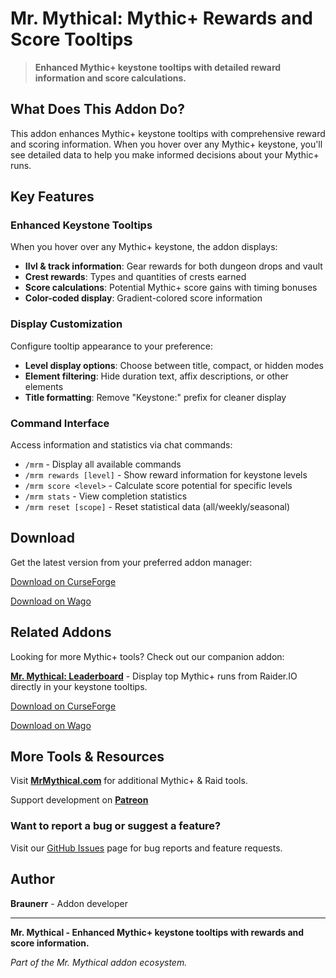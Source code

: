 # Mr. Mythical: Mythic+ Rewards and Score Tooltips

> **Enhanced Mythic+ keystone tooltips with detailed reward information and score calculations.**

## What Does This Addon Do?

This addon enhances Mythic+ keystone tooltips with comprehensive reward and scoring information. When you hover over any Mythic+ keystone, you'll see detailed data to help you make informed decisions about your Mythic+ runs.

## Key Features

### **Enhanced Keystone Tooltips**
When you hover over any Mythic+ keystone, the addon displays:
- **Ilvl & track information**: Gear rewards for both dungeon drops and vault
- **Crest rewards**: Types and quantities of crests earned
- **Score calculations**: Potential Mythic+ score gains with timing bonuses
- **Color-coded display**: Gradient-colored score information

### **Display Customization**
Configure tooltip appearance to your preference:
- **Level display options**: Choose between title, compact, or hidden modes
- **Element filtering**: Hide duration text, affix descriptions, or other elements
- **Title formatting**: Remove "Keystone:" prefix for cleaner display

### **Command Interface**
Access information and statistics via chat commands:
- `/mrm` - Display all available commands
- `/mrm rewards [level]` - Show reward information for keystone levels
- `/mrm score <level>` - Calculate score potential for specific levels
- `/mrm stats` - View completion statistics
- `/mrm reset [scope]` - Reset statistical data (all/weekly/seasonal)

## Download

Get the latest version from your preferred addon manager:

[Download on CurseForge](https://www.curseforge.com/wow/addons/mr-mythical)

[Download on Wago](https://addons.wago.io/addons/mrmythical)

## Related Addons

Looking for more Mythic+ tools? Check out our companion addon:

**[Mr. Mythical: Leaderboard](https://github.com/Mr-Mythical/MrMythicalLeaderboard)** - Display top Mythic+ runs from Raider.IO directly in your keystone tooltips.

[Download on CurseForge](https://www.curseforge.com/wow/addons/mr-mythical-leaderboard)

[Download on Wago](https://addons.wago.io/addons/mrmythicalleaderboard)

## More Tools & Resources

Visit **[MrMythical.com](https://mrmythical.com)** for additional Mythic+ & Raid tools.

Support development on **[Patreon](https://www.patreon.com/c/mrmythical)** 

### **Want to report a bug or suggest a feature?**
Visit our [GitHub Issues](https://github.com/Mr-Mythical/MrMythicalAddon/issues) page for bug reports and feature requests.

## Author

**Braunerr** - Addon developer

---

**Mr. Mythical - Enhanced Mythic+ keystone tooltips with rewards and score information.**

*Part of the Mr. Mythical addon ecosystem.*
